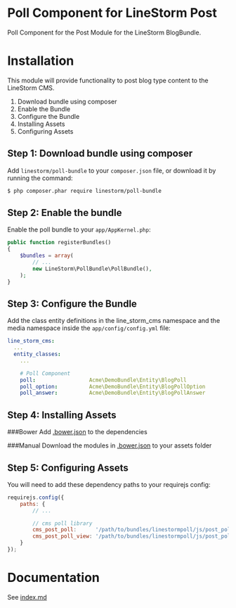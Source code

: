 Poll Component for LineStorm Post
=================================

Poll Component for the Post Module for the LineStorm BlogBundle.

Installation
============
This module will provide functionality to post blog type content to the LineStorm CMS.

1. Download bundle using composer
2. Enable the Bundle
3. Configure the Bundle
4. Installing Assets
5. Configuring Assets

Step 1: Download bundle using composer
--------------------------------------

Add `linestorm/poll-bundle` to your `composer.json` file, or download it by running the command:

```bash
$ php composer.phar require linestorm/poll-bundle
```

Step 2: Enable the bundle
-------------------------

Enable the poll bundle to your `app/AppKernel.php`:

```php
public function registerBundles()
{
    $bundles = array(
        // ...
        new LineStorm\PollBundle\PollBundle(),
    );
}
```

Step 3: Configure the Bundle
----------------------------

Add the class entity definitions in the line_storm_cms namespace and the media namespace
inside the `app/config/config.yml` file:

```yml
line_storm_cms:
  ...
  entity_classes:
    ...

    # Poll Component
    poll:                 Acme\DemoBundle\Entity\BlogPoll
    poll_option:          Acme\DemoBundle\Entity\BlogPollOption
    poll_answer:          Acme\DemoBundle\Entity\BlogPollAnswer
```

Step 4: Installing Assets
-------------------------

###Bower
Add [.bower.json](.bower.json) to the dependencies

###Manual
Download the modules in [.bower.json](.bower.json) to your assets folder


Step 5: Configuring Assets
-------------------------

You will need to add these dependency paths to your requirejs config:

```js
requirejs.config({
    paths: {
        // ...

        // cms poll library
        cms_post_poll:      '/path/to/bundles/linestormpoll/js/post_poll',
        cms_post_poll_view: '/path/to/bundles/linestormpoll/js/post_poll_view',
    }
});
```


Documentation
=============

See [index.md](docs/index.md)
